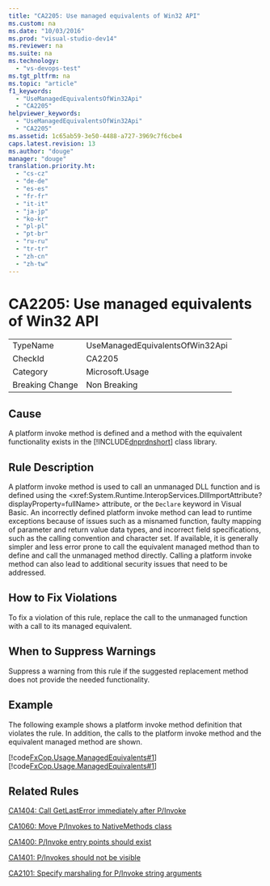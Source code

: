 ```yaml
---
title: "CA2205: Use managed equivalents of Win32 API"
ms.custom: na
ms.date: "10/03/2016"
ms.prod: "visual-studio-dev14"
ms.reviewer: na
ms.suite: na
ms.technology: 
  - "vs-devops-test"
ms.tgt_pltfrm: na
ms.topic: "article"
f1_keywords: 
  - "UseManagedEquivalentsOfWin32Api"
  - "CA2205"
helpviewer_keywords: 
  - "UseManagedEquivalentsOfWin32Api"
  - "CA2205"
ms.assetid: 1c65ab59-3e50-4488-a727-3969c7f6cbe4
caps.latest.revision: 13
ms.author: "douge"
manager: "douge"
translation.priority.ht: 
  - "cs-cz"
  - "de-de"
  - "es-es"
  - "fr-fr"
  - "it-it"
  - "ja-jp"
  - "ko-kr"
  - "pl-pl"
  - "pt-br"
  - "ru-ru"
  - "tr-tr"
  - "zh-cn"
  - "zh-tw"
---
```

# CA2205: Use managed equivalents of Win32 API
|||  
|-|-|  
|TypeName|UseManagedEquivalentsOfWin32Api|  
|CheckId|CA2205|  
|Category|Microsoft.Usage|  
|Breaking Change|Non Breaking|  
  
## Cause  
 A platform invoke method is defined and a method with the equivalent functionality exists in the [!INCLUDE[dnprdnshort](../codequality/includes/dnprdnshort_md.md)] class library.  
  
## Rule Description  
 A platform invoke method is used to call an unmanaged DLL function and is defined using the \<xref:System.Runtime.InteropServices.DllImportAttribute?displayProperty=fullName> attribute, or the `Declare` keyword in Visual Basic. An incorrectly defined platform invoke method can lead to runtime exceptions because of issues such as a misnamed function, faulty mapping of parameter and return value data types, and incorrect field specifications, such as the calling convention and character set. If available, it is generally simpler and less error prone to call the equivalent managed method than to define and call the unmanaged method directly. Calling a platform invoke method can also lead to additional security issues that need to be addressed.  
  
## How to Fix Violations  
 To fix a violation of this rule, replace the call to the unmanaged function with a call to its managed equivalent.  
  
## When to Suppress Warnings  
 Suppress a warning from this rule if the suggested replacement method does not provide the needed functionality.  
  
## Example  
 The following example shows a platform invoke method definition that violates the rule. In addition, the calls to the platform invoke method and the equivalent managed method are shown.  
  
 [!code[FxCop.Usage.ManagedEquivalents#1](../codequality/codesnippet/CSharp/ca2205--use-managed-equivalents-of-win32-api_1.cs)]
[!code[FxCop.Usage.ManagedEquivalents#1](../codequality/codesnippet/VisualBasic/ca2205--use-managed-equivalents-of-win32-api_1.vb)]  
  
## Related Rules  
 [CA1404: Call GetLastError immediately after P/Invoke](../codequality/ca1404--call-getlasterror-immediately-after-p-invoke.md)  
  
 [CA1060: Move P/Invokes to NativeMethods class](../codequality/ca1060--move-p-invokes-to-nativemethods-class.md)  
  
 [CA1400: P/Invoke entry points should exist](../codequality/ca1400--p-invoke-entry-points-should-exist.md)  
  
 [CA1401: P/Invokes should not be visible](../codequality/ca1401--p-invokes-should-not-be-visible.md)  
  
 [CA2101: Specify marshaling for P/Invoke string arguments](../codequality/ca2101--specify-marshaling-for-p-invoke-string-arguments.md)